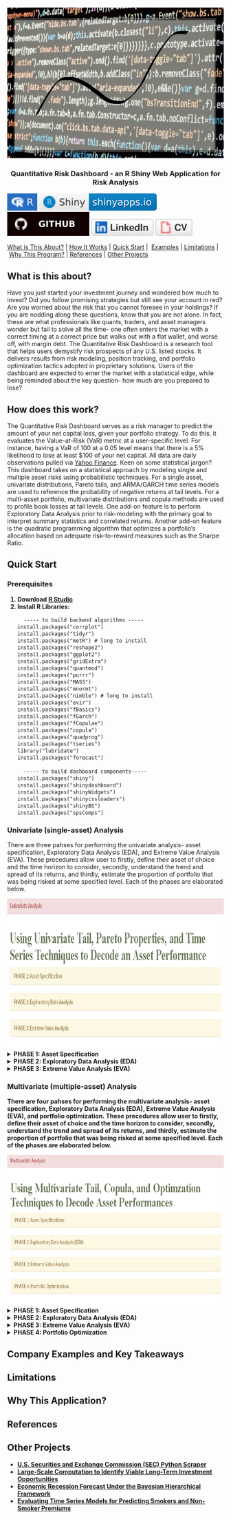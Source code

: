<p align="center">
  <a href="" rel="noopener"></a>
  <img src="images/banner2.png" alt='home' width='750' height='350' >
</p>
  
<h3  align='center'> Quantitative Risk Dashboard - an R Shiny Web Application for Risk Analysis</h3>

[![Setup Automated](/images/R.svg)](https://www.r-project.org/)
[![Setup Automated](/images/RShiny.svg)](https://www.rstudio.com/products/shiny/)
<br/>
[![Setup Automated](/images/github.svg)](https://github.com/lykjohn)
[![Setup Automated](/images/linkedin.svg)](https://www.linkedin.com/in/lykjohn)
[![Setup Automated](/images/cv.svg)](https://github.com/lykjohn/Resume/blob/main/Resume.pdf)

[What is This About?](#about)&nbsp;|&nbsp;[How It Works](#how_it_works)&nbsp;|&nbsp;[Quick Start](#quick_start)&nbsp;|&nbsp; [Examples](#examples)&nbsp;|&nbsp;[Limitations](#limitations)&nbsp;|&nbsp;[Why This Program?](#differences)&nbsp;|&nbsp;[References](#references)&nbsp;|&nbsp;[Other Projects](#projects)&nbsp;

## What is this about? <a name = "about"></a>
Have you just started your investment journey and wondered how much to invest? Did you follow promising strategies but still see your account in red? Are you worried about the risk that you cannot foresee in your holdings? If you are nodding along these questions, know that you are not alone. In fact, these are what professionals like quants, traders, and asset managers wonder but fail to solve all the time- one often enters the market with a correct timing at a correct price but walks out with a flat wallet, and worse off, with margin debt. The Quantitative Risk Dashboard is a research tool that helps users demystify risk prospects of any U.S. listed stocks. It delivers results from risk modeling, position tracking, and portfolio optimization tactics adopted in proprietary solutions. Users of the dashboard are expected to enter the market with a statistical edge, while being reminded about the key question- how much are you prepared to lose?

## How does this work? <a name = "how_it_works"></a>
The Quantitative Risk Dashboard serves as a risk manager to predict the amount of your net capital loss, given your portfolio strategy. To do this, it evaluates the Value-at-Risk (VaR) metric at a user-specific level. For instance, having a VaR of 100 at a 0.05 level means that there is a 5% likelihood to lose at least $100 of your net capital. All data are daily observations pulled via <a href="https://finance.yahoo.com/"> Yahoo Finance</a>. Keen on some statistical jargon? This dashboard takes on a statistical approach by modeling single and multiple asset risks using probabilistic techniques. For a single asset, univariate distributions, Pareto tails, and ARMA/GARCH time series models are used to reference the probability of negative returns at tail levels. For a multi-asset portfolio, multivariate distributions and copula methods are used to profile book losses at tail levels. One add-on feature is to perform Exploratory Data Analysis prior to risk-modeling with the primary goal to interpret summary statistics and correlated returns. Another add-on feature is the quadratic programming algorithm that optimizes a portfolio’s allocation based on adequate risk-to-reward measures such as the Sharpe Ratio. 

## Quick Start <a name = "quick_start"></a>
### Prerequisites

<ol> 
 <strong>  <li> Download <a href="https://www.rstudio.com/products/rstudio/download/"> R Studio</a> </li></strong>
 <strong> <li> Install R Libraries:</li></strong>
  
```
  ----- to build backend algorithms -----
install.packages("corrplot")
install.packages("tidyr")
install.packages("metR") # long to install
install.packages("reshape2")
install.packages("ggplot2")
install.packages("gridExtra")
install.packages("quantmod")
install.packages("purrr")
install.packages("MASS")
install.packages("mnormt")
install.packages("nimble") # long to install
install.packages("evir")
install.packages("fBasics")
install.packages("fGarch")
install.packages("fCopulae")
install.packages("copula")
install.packages("quadprog")
install.packages("tseries")
library("lubridate")
install.packages("forecast")
  
  ----- to build dashboard components-----
install.packages("shiny")
install.packages("shinydashboard")
install.packages("shinyWidgets")
install.packages("shinycssloaders")
install.packages("shinyBS")
install.packages("spsComps")
```
</ol> 

### Univariate (single-asset) Analysis
There are three pahses for performing the univariate analysis- asset specification, Exploratory Data Analysis (EDA), and Extreme Value Analysis (EVA). These precedures allow user to firstly, define their asset of choice and the time horizon to consider, secondly, understand the trend and spread of its returns, and thirdly, estimate the proportion of portfolio that was being risked at some specified level. Each of the phases are elaborated below.

<img src="images/Univariate Analysis.png" alt='Univariate Analysis' width='750' height='350'>
<details>
  <summary><strong>PHASE 1: Asset Specification <strong></summary>
  Users will specify asset ticker symbols from their asset of choice. One’s asset of choice can range from stocks, ETF, currencies, cryptocurrencies, etc., be they foreign or domestic. This is equivalent to searching up the ticker in <a href="https://finance.yahoo.com/"> Yahoo Finance</a>, clicking “Historical Data“, then setting the “Time Period”. R will then load in the resulted data from the webpage. The default unit of price data is in USD. With that in mind, user can now apply Exploratory Data Analysis (EDA) methods to the loaded data.
  <br/>
  In the following example, the user is searching up Apple's stock- with the ticker symbol AAPL, to retrieve stock data from 10/01/2019-10/01/2021.
  <img src="images/Univariate-Asset Specification.png" alt='Asset Specification' width='1000' height='350'>
</details>

<details>
  <summary><strong>PHASE 2: Exploratory Data Analysis (EDA)<strong></summary>
  The retrieved stock data is further delineated to only contain the asset's adjusted close price (in USD), which is the price after accounting for corporate actions such as stock-splits. EDA contains 2 steps: first, visualizing the asset’s empirical trends and second, assessing the distribution of asset return. After the process, user will develop a descriptive instinct on the the asset’s price evolution. Please see the following example for Apple’s stock over the same period as above. 
  <ul>
    <details>
      <summary>Time Plots:</summary> Time plots are what we use to visualize the asset’s trends. After clicking on the [Run Time Plots] button, 2 plots will be generated, demonstrating the price trend and differenced log-returns simultaneously. For the prior, trend is important in identifying the momentum and strength as price evolves. For the later, seekers for its predictability may look at the differenced log-returns, and check for stationarity- the more stationary the series, the more predictable the asset’s return. An asset's return is represented by its log-return. Log-return is used here because it has the nice arithmetic property of normalizing values.
      <img src="images/EDA-Time Plots.png" alt='EDA-Time Plots.png'>
    </details>
  </ul>
  <ul>
    <details>
      <summary>Summary Statistics:</summary> How asset returns are distributed would constitute the scale of risk that the asset poses in terms of an account’s gains/losses. After clicking the [Summary Statistics] button, statistics such as the standard deviation, kurtosis, and skewness are tabulated alongside with a boxplot that highlights the 25%, 50% 75% risk thresholds. These are not for evaluating probabilstic risks just yet, but rather purposed for illustrating the spread/extremeness of the asset’s return.
  <img src="images/EDA-Summary Statistics.png" alt='EDA-Summary Statistics'>
    </details>
  <ul>
</details>
    
<details>
  <summary><strong>PHASE 3: Extreme Value Analysis (EVA) <strong></summary>
    The goal of EVA is to seek probability distributions that best fit the tails of the asset's log returns, which in turn helps accurately model the Value-at-Risk(VaR) and Expected Shortfalls of an investment. To do this, some off-the-shelf univariate distributions are first examined, followed by Generalized Pareto Distibutions, then time-series ARMA/GARCH variants to model returns & volatilies with monitored residuals. 

   <ul>
      <details>
        <summary>Univariate Tails:</summary>
        <ul>
          <li>
            Here, various distribution curves- Normal, Student-t, Double-Exponential (DExp), and Generalized Error Distribution (GED)- are used to fit the log-returns of the speceified asset; qauntile-quantile plots are also used to compare the empirical tail distribution with the theoretical ones. To see these results, please hit the [Fit Histograms and QQ pLots] button. Users will select the diistribution that best fit the asset's log-returns before constructing risk models. For instance according to histograms and qqplots, the DExp and GED models seem to best fit AAPL's log-returns from 10/01/2019 to 10/01/2021.
            <br/>
            <img src="images/EVA-Univariate Tails-Hist & QQ.png" alt='EVA-Univariate Tails-Hist & QQ'>   
           </li>
           <li>
            The risk table displays the relative VaR and relative Expected Shortfall predicted by the selected models. To see these results, please hit the [Run Risk Table] button. Users can reference their risk based on the best-fitted model determined above. For instance, the GED model predicts that an investment in AAPL's stock has a 5% probability of losing at least 3% and on average losing 5.44%.<br/>
            <img src="images/EVA-Univariate Tails-Risk Table.png" alt='EVA-Univariate Tails-Risk Table'>
           </li>
         <ul>
      </details>
   </ul>
   <ul>
     <details>
          <summary>Generalized Pareto Tails:</summary>
          <ul>
            <li>
              While risk analyses are most concerned about the accuracy of loss projections, most distributions fail to capture the tail probabilities of an asset's log-returns. This is why the Generalized Pareto Distribution (GPD) is designed, to be fitted to exceedances over a threshold. After specifying a risk level, users have the option to click the [Run ECDF Plots] button to observe the zoomed in transgression of the empirical cumulative structure of the loss probabilities.
            <br/>
            <img src="images/EVA-GP Tails-ECDF Plots.png" alt='EVA-GP Tails-ECDF Plots'>
            </li>
            <li>
              Next, users can click the [Run Pareto Shape Plot] button to explore GPD's shape parameter plotted over different thresholds at different exceedances, then select the threshold at which the shape is the most stable. This is to ensure that a persistent shape estimate as for small and large sample sizes, but please note that the larger the shape parameter, the heavier the tail return, and vice versa. 
              <br/>
              <img src="images/EVA-GP Tails-Shape Plots.png" alt='EVA-GP Tails-Shape Plots'>
            </li>
            <li>
              It turns out that the shape parameter seems to be the most stable at the 0.002 threshold. Observations may vary for different users. Once the proper threshold is selected, users may specify it in the GPD threshold field. Hit the [Run Risk Table] button and 3 vizuals will be produced. The first vizual is the risk table containing the relative VaR and relative Expected Shortfall predicted by the specified GPD model. Same as DExp and GED, the GPD model predicts that an investment in AAPL's stock has a 5% probability of losing at least 3.38% and on average losing 5.39%. The second visual shows the goodness of fit of the Pareto right tail. The closer the 1-F(x) are to the line, the better the model's fit. The third visual ilustrates the stableness of the chosen threshold at the risk-level cut-off. The less fluctuation along decreasing exeedances indicates a more stable threshold. 
              <br/>
              <img src="images/EVA-GP Tails-Risk Table.png" alt='EVA-GP Tails-Risk Table'>
           </li>
          </ul>
     </details>
   </ul>
   <ul>
     <details>
          <summary>GARCH Models:</summary>
          <ul>
            <li>
              We take a time-dependent approach to model the tail values of the asset returns while accounting for volatility clustering. The default model is GARCH(1,1). This model generates data that appears to have heavy tails partly because of heteroskedasticity or the variance is going up and down such that the distribution has different scale factors. User can adjust the sigma and ARCH orders in the GARCH framework, and also add AR and MA components to form ARMA+GARCH models. If you believe that ARMA+GARCH is a better fit, then wait till you fit those models before fitting only GARCH because you will not get normally distributed residuals if you don't fit the ARMA+GARCH part correctly. User can also select model variants with Normal, Student-t, and GED innovations to draw side-by-side comparisons. After specifying these parameters, click the [Run Summary Table] button to obtain estimation and diagnostics of the selected models. Evaluate the outcomes of alpha{?} & beta{?} significances, |alpha{?}+beta{?}| term, Jarque-Bera Test, Shapiro-Wilk Test, First 3 Ljung-Box Tests, Last 3 Ljung-Box Tests, and AIC & BIC based on the diagnostic descrption (drop-down in blue). Then select the appropriate model(s) to assess their residuals. In the example below, the user has selected an ARMA(0,1)+GARCH(1,1) model.
              <br/>
              <img src="images/EVA-GARCH Models-Summary Table.png" alt='EVA-GARCH Models-Summary Table'>
            </li>
            <li>
              Volatility clustering is a phenomenon where one large swing in asset return will likely be followed by another large swing. For example, during the COVID-19 pandemic, the S&P 500 Index plummeted 15% in the first week, followed by at least a 10% drop in the next few weeks. The volatility (sigma) component in the GARCH model is coupled with white noise innovations, specifically Normal, Studnet-t, and GED, with the goal of preserving the persistence of outlier values. For a given innovation, two graphs are plotted after hitting the [Run Volatility and Residual Estimations] button- the estimated volatilities and the estimated residuals plots. For the former, the closer the red line traces the boundaries of asset returns the more persistently the volatility is captured; for the later, the more the series looks like a weak white noise, the more accuratedly the residuals are estimated. Volatilities for all three innovations seems to be estimated quite similarly in the cases below. 
              <br/>
              <img src="images/EVA-GARCH Models-Vol Res Est.png" alt='EVA-GARCH Models-Vol Res Est'>
            </li>
            <li>
              Next, we examine the distribution of the estimated residuals. Typically, such estimates are not normally distributed; rather they are expected to have heavier tail values, like the Student-t distribution. User may click on the [Fit Histogram and QQ Plots on Residuals] button to produce histogram and QQ plots to assess this. In the summary results above, Jarque Bera & Shapiro Wilk tests may also be used to determine normality if the residuals looks normal visually. Users would select a innovation such that its theoretical distribution closely aligns the distribution of estimated residuals. In our case, the Student-t innovation seems appropriate because its theoretical distribution properly models the estimated residuals (see by well-traced curve on the histogram and tails closely surrounding the linear line in the qqplot). Also, it also possesses the least AIC & BIC values compared to models assuming other innovations.
              <br/>
              <img src="images/EVA-GARCH Models-Res Hist & QQ.png" alt='EVA-GARCH Models-Res Hist & QQ'>
            </li>
            <li>
              If the estimates are correct, then the error from the predictive model should be uncorrelated with estimates you have.The frist 3 Ljung-Box tests examine whether the ARMA part of the model yields uncorrelated residuals. The last 3 Ljung-Box tests examine whether the GARCH part of the model yields uncorrelated residuals, which it should. User can also use a autocorrelation plot to view the correlation between squared residuals across lags, assuming different innovations. Press the [Run Autocorrelations on Squared Residuals] to obtain the autocorrelation plots. In our example, estimated residuals under all three innovations seems to be correlated at the 6th, 15, and 24th lag.
              <br/>
              <img src="images/EVA-GARCH Models-Res Squared ACF.png" alt='EVA-GARCH Models-Res Squared ACF'>
            </li>
            <li>
              Users can hit the [Run Risk Table] button and interpret the risk table in the same way as before. For this example, according to the ARMA(0,1)+GARCH(1,1) model with Student-t innovation, an investment in AAPL's stock has a 5% probability of losing at least 2.72% and on average losing 3.82%.
              <br/>
              <img src="images/EVA-GARCH Models-Risk Table.png" alt='EVA-GARCH Models-Risk Table'>
            </li>
           </ul>
     </details>
   </ul>
</details>

### Multivariate (multiple-asset) Analysis
There are four pahses for performing the multivariate analysis- asset specification, Exploratory Data Analysis (EDA), Extreme Value Analysis (EVA), and portfolio optimization. These precedures allow user to firstly, define their asset of choice and the time horizon to consider, secondly, understand the trend and spread of its returns, and thirdly, estimate the proportion of portfolio that was being risked at some specified level. Each of the phases are elaborated below.
  
<img src="images/Multivariate Analysis.png" alt='Multivariate Analysis' width='750' height='350'>

<details>
  <summary><strong>PHASE 1: Asset Specification <strong></summary>
  Users will specify the ticker symbol, quantity, and current price for each asset of their choice. Click the [Add Asset] button to add an asset and the [Remove Asset] button to remove the last asset specified. One’s chosen assets can range from stocks, ETF, currencies, cryptocurrencies, etc., be they foreign or domestic. This process replaces manual asset lookupd in <a href="https://finance.yahoo.com/"> Yahoo Finance</a>, and compiles a dataframe consisting the asset returns ready for analysis. The default unit of price data is in USD. <br/>
 **Note that entering more than 10 assets may lead to considerable lag in retrieving asset data.** 
  <br/>
  In the following example, the user is listing Apple (AAPL), JP Morgan (JPM), Lockheed Martin (LMT), and Tesla (TSLA)'s stocks as part of their portfolio. There are 4 stocks in total with a Net Liquidation Value (NLV) of $288755- the final worth of the user's account once all  positions are closed. The panel also displays the current allocation of each of the selected assets per portfolio. In this case, the account consists of 20.75% Apple-Technology, 17.65% JP Morgan-Financials, 23.02% Lockheed Martin-Industrials, and 38.58% Tesla-Consumer Cyclical, which seems fairly allocated by sectors.
  <img src="images/Multivariate-Asset Specification.png" alt='Asset Specification' width='1000' height='350'>
</details>
   
<details>
  <summary><strong>PHASE 2: Exploratory Data Analysis (EDA)<strong></summary>
  Here, EDA contains 3 parts: plotting pairwise  relationship between asset returns, selecting distribution that best fits the general tail extremes, and identifying correlations between asset returns forf hedging puroses. Please see the following for implementing these parts on the Apple, JP Morgan, Lockcheed Martin, and Tesla's stock data. 

  <ul> 
    <details>
      <summary>Scatter Matrix:</summary> A scatter matrix is used to plot the relationships between pair variants of asset returns. It shows the direction, magnitude, linearity, strenght, and potential outliers within a return relationship. Users may click on the [Run Scatter Matrix] button to produce this plot.
      <br/><br/>
      <ul>
        <li>Direction: positive or negative. positive meaning as asset X's return increases (decreases), asset Y's return increases (decreases) as well; negative meaning as asset X's return increases (decreases), the asset Y's return decreases (increases).</li>
        <li>Linearity: linear or nonlinear. linear if the points are to a straight line, nonlinear otherwise.</li>
        <li>Strength: weak, moderate or strong. the more spread out the points are, the weaker the relationship. If the points are clearly clustered, or closely follow a curve or line, the relationship is described as strong.</li>
        <li>Potential Outliers: exists or don't exist.  exists for the point or points that are farthest from the regression line; these points normally stands out. DOn't exists for points closely clustered around the regression line; these points normally don't stand out.</li>
      </ul>
      <br/>
      Take LMT and TSLA's returns for example, they have a relatively weak nonlinear positive relationship with a good amount of outliers. The direction is positive because the returns generally seems to move in the same direction. The association is weak because points seem to be scattered randomly all over the place. It is also nonlinear because the overall relationship cannot be traced by a linear line. There are many outliers because many points lie far away from the cluster. 
      <img src="images/EDA-Scatter Matrix.png" alt='EDA-Scatter Matrix.png'>
    </details>
  </ul>
  <ul>  
    <details>
      <summary>Quantile-Quantile Plots:</summary> Here, QQ plots are used to compare the sample quantiles of asset returns thier theoretical quantiles. The objective is to evlauate the goodness of fit for various distributions (e.g., Normal, Stduent-t) on asset returns, particularly on extreme returns. A convex plot means the sample returns is more right-skewed compared to its theoretical, as a concave plot indicates more left-skewed returns. If either tail deviates from the center, this implies heavier/lighter tails, or more/less returns are located at the extremes relative to the center. In short, the closer the points lie along the linear line, the more appropriate the distibution in modeling the asset returns. Users may press the [Run QQ Plots] button to produce these plots, then select a distribution that best fits most of the plots using the drop-down option.<br/>
      <br/>
      In the example below, t-distribution is selected to model the each of the specified asset returns. AAPL and TSLA's returns seem to be properly modeled because their quantiles lie closely along the straight line. However, JPM and LMT's return seems to have lighter tails than the theoretical Student-t distribution, but not that far off that we could still use Student-t for EDA. 
  <img src="images/EDA-Multivariate QQPlots.png" alt='DA-Multivariate QQPlots'>
    </details>
  </ul>
  <ul>  
    <details>
      <summary>Correlation Martix:</summary> A correlation matrix is a table that display correlations between each pair of asset returns. Correlation is a measure that lies between -1 and 1. A perfect positive correlation means that the correlation coefficient is exactly 1. This implies that as one security moves, either up or down, the other security moves in lockstep, in the same direction. Please note that a pair of highly correlated assets is a double-bladed sword- like how it could substantially uplift your profits, it could substantially deteriorate them as well. A perfect negative correlation means that two assets move in opposite directions, while a zero correlation implies no linear relationship at all. Assets with low-correlated returns are often used to hedge cyclical market movements. Users may press the [Run Correlation Matrix] button to generate this statistic, then select a correlation method that best fits the properties of the asset returns. If the returns are heavy-tailed, then Spearman would yield a more accurate measure, otherwise, Pearson would do the job. Look at the scatter matrix and the QQ plots for heaviness of tails. <br/>
      <br/>
      In the example below, LMT and AAPL return has a correlation coefficient of 0.27, as LMT and JPM return has a correlation coefficient of 0.46. This means that when one takes position in LMT stock, they may be better off holding AAPL if their target is to multiply thier profits, and holding JPM if their target is to offset market risks.
  <img src="images/EDA-Correlation Matrix.png" alt='EDA-Correlation Matrix'>
    </details>
  </ul>
</details>
 
<details>
  <summary><strong>PHASE 3: Extreme Value Analysis (EVA) <strong> </summary>
  Rather than evaluating the potential risks of one asset, EVA here evaluates the collective risk of multiple assets. At first, some off-the-shelf multivariate  distributions (e.g., Normal, Student-t) are examined; these models uses Maximum Likelihood Estimation (MLE) to estimate their parameters and do not account for tail dependencies. If the portfolio returns are assumed to be multivariate normal, then the individual asset returns are assuemd to be univariate normal. Likewise for the Student-t case. However, more often than not, asset returns from the real market are not perfectly normal or Student-t. That's why copula models are used to account for tail dependencies. Although not shown, VaR is set to 5% in the examples that follow.

   <ul>
      <details>
        <summary>Multivariate Tails:</summary>
          <ul>
            <li>
              Here, multivariate Normal and Student-t distributions are used to fit the returns of the speceified asset. For the prior, any linear combination of the multivariate noraml returns has a univariate normal distribution. For the later, observations of independent paired returns with, say t<sub>3</sub>(0,1), tends to have outliers concentrated near extreme returns, while observations of their uncorrelated version tends to have outliers uniformly distributed in all directions. Please hit the [Run Risk Table] button to see risks at the specified level. <br/>
              From our case above, since we selected Student-t to better fit our portfolio returns, we can use it to interpret the following result- assuming multivariate Student-t distribution, there is a 5% probability our portfolio to lose at least a 3.10 % and on average losing 5.54%.
              <br/>
              <img src="images/EVA-Multivariate Tails-Risk Table.png" alt='EVA-Multivariate Tails-Risk Table'>
            </li>
            <li>
              The Bivariate Empirical Cumulative Distibution Function (ECDF) plots serve as a diagnostic benchmark to compare the estimated quantile values for each pair of asset returns in the specified portfolio. If the estimated quantiles (red) closely align with empirical quantiles (blue), then this means the elected distribution fits the portfolio returns well. Hitting the [Run Bivariate ECDF Plots] button can generate these plots.<br/>
              For instance, for the portfolio containing AAPL, JPM, LMT, and TSLA, since the estimated quantiles aligns closer for multivariate Student-t than for multivariate Normal across all pairs of stock returns, it is fair to evaluate our risk metrics using the multivariate Student-t model.
              <br/>
              <img src="images/EVA-Multivariate Tails-Bivariate ECDF.png" alt='EVA-Multivariate Tails-Bivariate ECDF' width='2000' height='500'>
            </li>
           </ul>
      </details>
   </ul>

   <ul>
      <details>
        <summary>Copula Tails:</summary>
        The primary financial application of copula models is risk assessment and management of portfolios that contain assets which exhibit co-movements in
extreme behavior. For example, a pair of assets may have weakly correlated returns, but their largest losses may tend to occur in the same periods. They
are commonly applied to portfolios of loans, bonds, and Collateralized Debt Obligations (CDOs).
          <ul>
            <li>
              Risk Table here
              <br/>
              <img src="images/EVA-Copula Tails-Risk Table.png" alt='EVA-Copula Tails-Risk Table'>
            </li>
            <li>
              Bivariate ECDF here
              <br/>
              <img src="images/EVA-Copula Tails-Bivariate ECDF.png" alt='EVA-Copula Tails-Bivariate ECDF'>
            </li>
          </ul>
      </details>
   </ul>
</details>
    
<details>
  <summary><strong>PHASE 4: Portfolio Optimization <strong> </summary>
    <ul>
      <li>
        User setting here 
        <br/>
        <img src="images/Multivariate-Portfolio Optimization.png" alt='Multivariate-Portfolio Optimization' height='350'>
      </li>
      <li>
        Allocation Table here
        <br/>
        <img src="images/Multivariate-Portfolio Optimization-Allocation Table.png" alt='Multivariate-Portfolio Optimization-Allocation Table'>
      </li>
      <li>
        Optimal Portfolios here
        <br/>
        <img src="images/Multivariate-Portfolio Optimization-Optimal Portfolios.png" alt='Multivariate-Portfolio Optimization-Optimal Portfolios'>
      </li>  
      <li>
        Market Frontiers here
        <br/>
        <img src="images/Multivariate-Portfolio Optimization-Market Frontiers.png" alt='Multivariate-Portfolio Optimization-Market Frontiers'>
      </li>  
    </ul>
</details>
    

## Company Examples and Key Takeaways<a name = "examples"></a>

## Limitations <a name = "limitations"></a>

## Why This Application? <a name = "differences"></a>

## References <a name = "references"></a>

## Other Projects <a name = "projects"></a>
<ul>
  <li> <a href="https://github.com/lykjohn/SEC-Python-Scraper"> U.S. Securities and Exchange Commission (SEC) Python Scraper</a> </li>
  <li> <a href="https://github.com/lykjohn/Viable-Long-Term-Investment/blob/main/final_report.pdf"> Large-Scale Computation to Identify Viable Long-Term Investment Opportunities</a> </li>
  <li> <a href="https://github.com/lykjohn/Bayesian-Recession-Forecast/blob/master/bayesian_recession_report.pdf"> Economic Recession Forecast Under the Bayesian Hierarchical Framework</a> </li>
  <li> <a href="https://github.com/lykjohn/Time-Series-Insurace-Premium/blob/master/premium_modeling_report.pdf"> Evaluating Time Series Models for Predicting Smokers and Non-Smoker Premiums</a> </li>
</ul>
